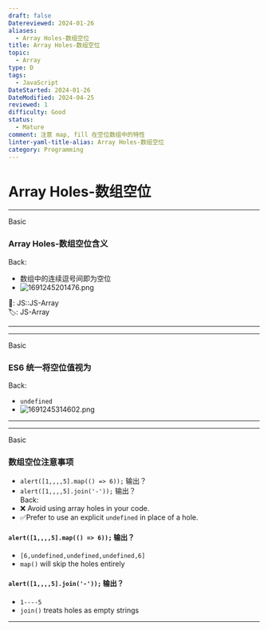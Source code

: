 ```yaml
---
draft: false
Datereviewed: 2024-01-26
aliases:
  - Array Holes-数组空位
title: Array Holes-数组空位
topic:
  - Array
type: D
tags:
  - JavaScript
DateStarted: 2024-01-26
DateModified: 2024-04-25
reviewed: 1
difficulty: Good
status:
  - Mature
comment: 注意 map, fill 在空位数组中的特性
linter-yaml-title-alias: Array Holes-数组空位
category: Programming
---
```


# Array Holes-数组空位

---

Basic

### Array Holes-数组空位含义

Back:

- 数组中的连续逗号间即为空位
- ![1691245201476.png](https://cdn.jsdelivr.net/gh/jenniferwonder/bimg/programming/1691245201476.png)

📌: JS::JS-Array  
🏷️: JS-Array

<!--ID: 1706537534099-->

---

---

Basic

### ES6 统一将空位值视为

Back:

- `undefined`
- ![1691245314602.png](https://cdn.jsdelivr.net/gh/jenniferwonder/bimg/programming/1691245314602.png)

<!--ID: 1706537534109-->

---

---

Basic

### 数组空位注意事项

- `alert([1,,,,5].map(() => 6));` 输出？
- `alert([1,,,,5].join('-'));` 输出？  
  Back:
- ❌ Avoid using array holes in your code.
- ✅Prefer to use an explicit `undefined` in place of a hole.

#### `alert([1,,,,5].map(() => 6));` 输出？

- `[6,undefined,undefined,undefined,6]`
- `map()` will skip the holes entirely

#### `alert([1,,,,5].join('-'));` 输出？

- `1----5`
- `join()` treats holes as empty strings
<!--ID: 1706537534116-->

---
